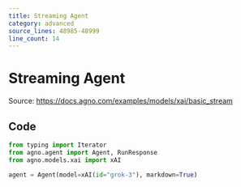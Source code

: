 ```yaml
---
title: Streaming Agent
category: advanced
source_lines: 48985-48999
line_count: 14
---
```


# Streaming Agent
Source: https://docs.agno.com/examples/models/xai/basic_stream



## Code

```python cookbook/models/xai/basic_stream.py
from typing import Iterator
from agno.agent import Agent, RunResponse
from agno.models.xai import xAI

agent = Agent(model=xAI(id="grok-3"), markdown=True)

